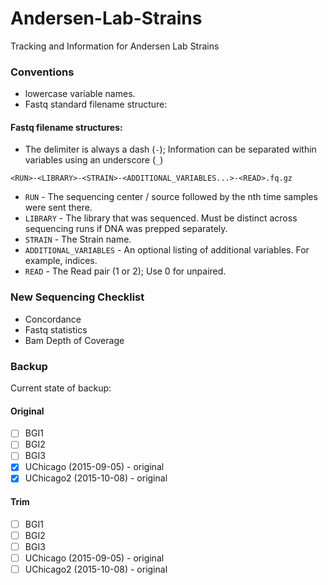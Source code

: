 # Andersen-Lab-Strains
Tracking and Information for Andersen Lab Strains

### Conventions

* lowercase variable names.
* Fastq standard filename structure:

#### Fastq filename structures:

* The delimiter is always a dash (`-`); Information can be separated within variables using an underscore (`_`)

```
<RUN>-<LIBRARY>-<STRAIN>-<ADDITIONAL_VARIABLES...>-<READ>.fq.gz
```

* `RUN` - The sequencing center / source followed by the nth time samples were sent there.
* `LIBRARY` - The library that was sequenced. Must be distinct across sequencing runs if DNA was prepped separately.
* `STRAIN` - The Strain name.
* `ADDITIONAL_VARIABLES` - An optional listing of additional variables. For example, indices.
* `READ` - The Read pair (1 or 2); Use 0 for unpaired. 

### New Sequencing Checklist

* Concordance
* Fastq statistics
* Bam Depth of Coverage

### Backup

Current state of backup:

#### Original

* [ ] BGI1
* [ ] BGI2
* [ ] BGI3
* [X] UChicago (2015-09-05) - original
* [X] UChicago2 (2015-10-08) - original

#### Trim

* [ ] BGI1
* [ ] BGI2
* [ ] BGI3
* [ ] UChicago (2015-09-05) - original
* [ ] UChicago2 (2015-10-08) - original
